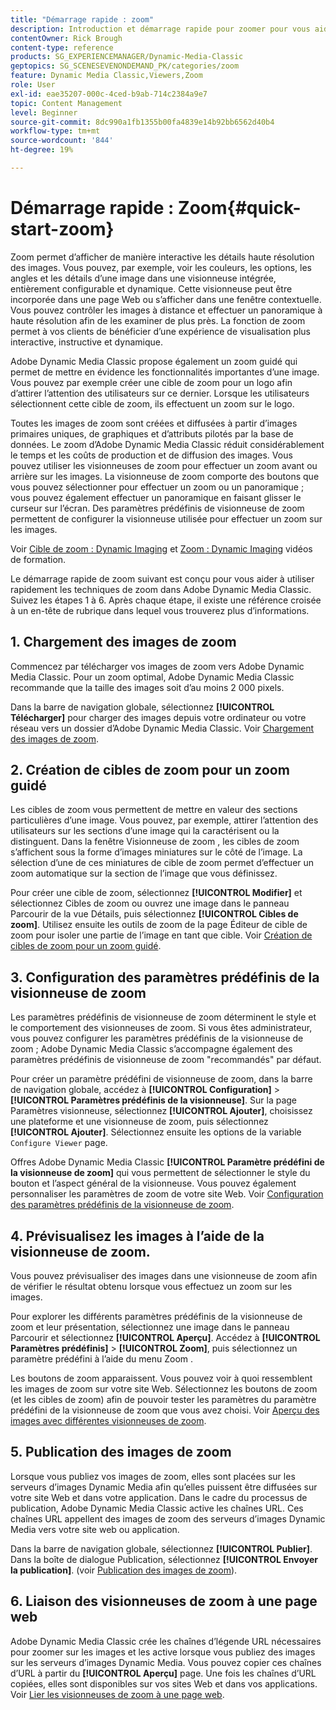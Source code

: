 ```yaml
---
title: "Démarrage rapide : zoom"
description: Introduction et démarrage rapide pour zoomer pour vous aider à démarrer rapidement.
contentOwner: Rick Brough
content-type: reference
products: SG_EXPERIENCEMANAGER/Dynamic-Media-Classic
geptopics: SG_SCENESEVENONDEMAND_PK/categories/zoom
feature: Dynamic Media Classic,Viewers,Zoom
role: User
exl-id: eae35207-000c-4ced-b9ab-714c2384a9e7
topic: Content Management
level: Beginner
source-git-commit: 8dc990a1fb1355b00fa4839e14b92bb6562d40b4
workflow-type: tm+mt
source-wordcount: '844'
ht-degree: 19%

---
```


# Démarrage rapide : Zoom{#quick-start-zoom}

Zoom permet d’afficher de manière interactive les détails haute résolution des images. Vous pouvez, par exemple, voir les couleurs, les options, les angles et les détails d’une image dans une visionneuse intégrée, entièrement configurable et dynamique. Cette visionneuse peut être incorporée dans une page Web ou s’afficher dans une fenêtre contextuelle. Vous pouvez contrôler les images à distance et effectuer un panoramique à haute résolution afin de les examiner de plus près. La fonction de zoom permet à vos clients de bénéficier d’une expérience de visualisation plus interactive, instructive et dynamique. 

Adobe Dynamic Media Classic propose également un zoom guidé qui permet de mettre en évidence les fonctionnalités importantes d’une image. Vous pouvez par exemple créer une cible de zoom pour un logo afin d’attirer l’attention des utilisateurs sur ce dernier. Lorsque les utilisateurs sélectionnent cette cible de zoom, ils effectuent un zoom sur le logo.

Toutes les images de zoom sont créées et diffusées à partir d’images primaires uniques, de graphiques et d’attributs pilotés par la base de données. Le zoom d’Adobe Dynamic Media Classic réduit considérablement le temps et les coûts de production et de diffusion des images. Vous pouvez utiliser les visionneuses de zoom pour effectuer un zoom avant ou arrière sur les images. La visionneuse de zoom comporte des boutons que vous pouvez sélectionner pour effectuer un zoom ou un panoramique ; vous pouvez également effectuer un panoramique en faisant glisser le curseur sur l’écran. Des paramètres prédéfinis de visionneuse de zoom permettent de configurer la visionneuse utilisée pour effectuer un zoom sur les images.

Voir [Cible de zoom : Dynamic Imaging](https://s7d5.scene7.com/s7viewers/html5/VideoViewer.html?videoserverurl=https://s7d5.scene7.com/is/content/&amp;emailurl=https://s7d5.scene7.com/s7/emailFriend&amp;serverUrl=https://s7d5.scene7.com/is/image/&amp;config=Scene7SharedAssets/Universal_HTML5_Video&amp;contenturl=https://s7d5.scene7.com/skins/&amp;asset=S7tutorials/559_Zoom%20Target%20Tool_converted%20renamed_Dynamic%20Imaging-AVS) et [Zoom : Dynamic Imaging](https://s7d5.scene7.com/s7viewers/html5/VideoViewer.html?videoserverurl=https://s7d5.scene7.com/is/content/&amp;emailurl=https://s7d5.scene7.com/s7/emailFriend&amp;serverUrl=https://s7d5.scene7.com/is/image/&amp;config=Scene7SharedAssets/Universal_HTML5_Video&amp;contenturl=https://s7d5.scene7.com/skins/&amp;asset=S7tutorials/560_Zoom_converted%20renamed_Dynamic%20Imaging-AVS) vidéos de formation.

Le démarrage rapide de zoom suivant est conçu pour vous aider à utiliser rapidement les techniques de zoom dans Adobe Dynamic Media Classic. Suivez les étapes 1 à 6. Après chaque étape, il existe une référence croisée à un en-tête de rubrique dans lequel vous trouverez plus d’informations.

## 1. Chargement des images de zoom

Commencez par télécharger vos images de zoom vers Adobe Dynamic Media Classic. Pour un zoom optimal, Adobe Dynamic Media Classic recommande que la taille des images soit d’au moins 2 000 pixels.

Dans la barre de navigation globale, sélectionnez **[!UICONTROL Télécharger]** pour charger des images depuis votre ordinateur ou votre réseau vers un dossier d’Adobe Dynamic Media Classic. Voir [Chargement des images de zoom](uploading-zoom-images.md#uploading_zoom_images).

## 2. Création de cibles de zoom pour un zoom guidé

Les cibles de zoom vous permettent de mettre en valeur des sections particulières d’une image. Vous pouvez, par exemple, attirer l’attention des utilisateurs sur les sections d’une image qui la caractérisent ou la distinguent. Dans la fenêtre Visionneuse de zoom , les cibles de zoom s’affichent sous la forme d’images miniatures sur le côté de l’image. La sélection d’une de ces miniatures de cible de zoom permet d’effectuer un zoom automatique sur la section de l’image que vous définissez.

Pour créer une cible de zoom, sélectionnez **[!UICONTROL Modifier]** et sélectionnez Cibles de zoom ou ouvrez une image dans le panneau Parcourir de la vue Détails, puis sélectionnez **[!UICONTROL Cibles de zoom]**. Utilisez ensuite les outils de zoom de la page Éditeur de cible de zoom pour isoler une partie de l’image en tant que cible. Voir [Création de cibles de zoom pour un zoom guidé](creating-zoom-targets-guided-zoom.md#creating_zoom_targets_for_guided_zoom).

## 3. Configuration des paramètres prédéfinis de la visionneuse de zoom

Les paramètres prédéfinis de visionneuse de zoom déterminent le style et le comportement des visionneuses de zoom. Si vous êtes administrateur, vous pouvez configurer les paramètres prédéfinis de la visionneuse de zoom ; Adobe Dynamic Media Classic s’accompagne également des paramètres prédéfinis de visionneuse de zoom &quot;recommandés&quot; par défaut.

Pour créer un paramètre prédéfini de visionneuse de zoom, dans la barre de navigation globale, accédez à **[!UICONTROL Configuration]** > **[!UICONTROL Paramètres prédéfinis de la visionneuse]**. Sur la page Paramètres visionneuse, sélectionnez **[!UICONTROL Ajouter]**, choisissez une plateforme et une visionneuse de zoom, puis sélectionnez **[!UICONTROL Ajouter]**. Sélectionnez ensuite les options de la variable `Configure Viewer` page.

Offres Adobe Dynamic Media Classic **[!UICONTROL Paramètre prédéfini de la visionneuse de zoom]** qui vous permettent de sélectionner le style du bouton et l’aspect général de la visionneuse. Vous pouvez également personnaliser les paramètres de zoom de votre site Web. Voir [Configuration des paramètres prédéfinis de la visionneuse de zoom](setting-zoom-viewer-presets.md#setting_up_zoom_viewer_presets).

## 4. Prévisualisez les images à l’aide de la visionneuse de zoom.

Vous pouvez prévisualiser des images dans une visionneuse de zoom afin de vérifier le résultat obtenu lorsque vous effectuez un zoom sur les images.

Pour explorer les différents paramètres prédéfinis de la visionneuse de zoom et leur présentation, sélectionnez une image dans le panneau Parcourir et sélectionnez **[!UICONTROL Aperçu]**. Accédez à **[!UICONTROL Paramètres prédéfinis]** > **[!UICONTROL Zoom]**, puis sélectionnez un paramètre prédéfini à l’aide du menu Zoom .

Les boutons de zoom apparaissent. Vous pouvez voir à quoi ressemblent les images de zoom sur votre site Web. Sélectionnez les boutons de zoom (et les cibles de zoom) afin de pouvoir tester les paramètres du paramètre prédéfini de la visionneuse de zoom que vous avez choisi. Voir [Aperçu des images avec différentes visionneuses de zoom](previewing-image-assets-different-zoom.md#previewing_image_assets_with_different_zoom_viewers).

## 5. Publication des images de zoom

Lorsque vous publiez vos images de zoom, elles sont placées sur les serveurs d’images Dynamic Media afin qu’elles puissent être diffusées sur votre site Web et dans votre application. Dans le cadre du processus de publication, Adobe Dynamic Media Classic active les chaînes URL. Ces chaînes URL appellent des images de zoom des serveurs d’images Dynamic Media vers votre site web ou application.

Dans la barre de navigation globale, sélectionnez **[!UICONTROL Publier]**. Dans la boîte de dialogue Publication, sélectionnez **[!UICONTROL Envoyer la publication]**. (voir [Publication des images de zoom](publishing-zoom-images.md#publishing_zoom_images)).

## 6. Liaison des visionneuses de zoom à une page web

Adobe Dynamic Media Classic crée les chaînes d’légende URL nécessaires pour zoomer sur les images et les active lorsque vous publiez des images sur les serveurs d’images Dynamic Media. Vous pouvez copier ces chaînes d’URL à partir du **[!UICONTROL Aperçu]** page. Une fois les chaînes d’URL copiées, elles sont disponibles sur vos sites Web et dans vos applications. Voir [Lier les visionneuses de zoom à une page web](linking-zoom-viewers-web-pages.md#linking_zoom_viewers_to_your_web_pages).
